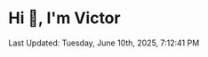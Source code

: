 <h1>Hi 👋, I'm Victor </h1>

<!--RECENT_ACTIVITY:start-->
<!--RECENT_ACTIVITY:end-->

<!--RECENT_ACTIVITY:last_update-->
Last Updated: Tuesday, June 10th, 2025, 7:12:41 PM
<!--RECENT_ACTIVITY:last_update_end-->

